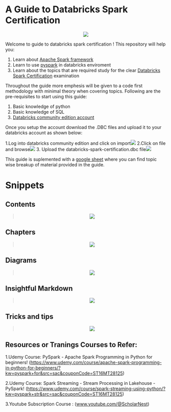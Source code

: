 # A Guide to Databricks Spark Certification

<p align="center">
  <img src="https://github.com/khurana0906/Databricks_Spark_Certification/blob/main/assets/db-logo.png">
</p>

Welcome to guide to databricks spark certification ! This repository will help you:
1. Learn about [Apache Spark framework](https://spark.apache.org/)
2. Learn to use [pyspark](https://spark.apache.org/docs/latest/api/python/index.html) in databricks enviroment 
3. Learn about the topics that are required study for the clear [Databricks Spark Certification](https://www.databricks.com/learn/certification/apache-spark-developer-associate) examination

Throughout the guide more emphesis will be given to a code first methodology with minimal theory when covering topics. Following are the pre-requisites to start using this guide:

1. Basic knowledge of python
2. Basic knowledge of SQL
2. [Databricks community edition account](https://community.cloud.databricks.com/)

Once you setup the account download the .DBC files and upload it to your databricks account as shown below:

1.Log into databricks community edition and click on import![](https://github.com/khurana0906/Databricks_Spark_Certification/blob/main/assets/step1.png)
2.Click on file and browse![](https://github.com/khurana0906/Databricks_Spark_Certification/blob/main/assets/step2.png)
3. Upload the databricks-spark-certification.dbc file![](https://github.com/khurana0906/Databricks_Spark_Certification/blob/main/assets/step3.png)

This guide is suplemented with a [google sheet](https://docs.google.com/spreadsheets/d/1SMDOs0VS-CLt98Kxq9ti9O4RvZF32mh_1N_MXtm6lFk/edit?usp=sharing) where you can find topic wise breakup of material provided in the guide.

# Snippets

## Contents

><p align="center">
>  <img src="https://github.com/khurana0906/Databricks_Spark_Certification/blob/main/assets/contents.jpg">
></p>

## Chapters

><p align="center">
>  <img src="https://github.com/khurana0906/Databricks_Spark_Certification/blob/main/assets/chapter1_preview.jpg">
></p>

## Diagrams

><p align="center">
>  <img src="https://github.com/khurana0906/Databricks_Spark_Certification/blob/main/assets/diagrams.jpg">
></p>

## Insightful Markdown

><p align="center">
>  <img src="https://github.com/khurana0906/Databricks_Spark_Certification/blob/main/assets/Markup.jpg">
></p>

## Tricks and tips

><p align="center">
>  <img src="https://github.com/khurana0906/Databricks_Spark_Certification/blob/main/assets/Join.jpg">
></p>


## Resources or Tranings Courses to Refer:

1.Udemy Course: PySpark - Apache Spark Programming in Python for beginners! (https://www.udemy.com/course/apache-spark-programming-in-python-for-beginners/?kw=pyspark+for&src=sac&couponCode=ST16MT28125)

2.Udemy Course: Spark Streaming - Stream Processing in Lakehouse - PySpark! (https://www.udemy.com/course/spark-streaming-using-python/?kw=pyspark+str&src=sac&couponCode=ST16MT28125)

3.Youtube Subscription Course : (www.youtube.com/@ScholarNest)



